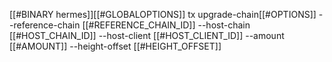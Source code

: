 [[#BINARY hermes]][[#GLOBALOPTIONS]] tx upgrade-chain[[#OPTIONS]] --reference-chain [[#REFERENCE_CHAIN_ID]] --host-chain [[#HOST_CHAIN_ID]] --host-client [[#HOST_CLIENT_ID]] --amount [[#AMOUNT]] --height-offset [[#HEIGHT_OFFSET]]
